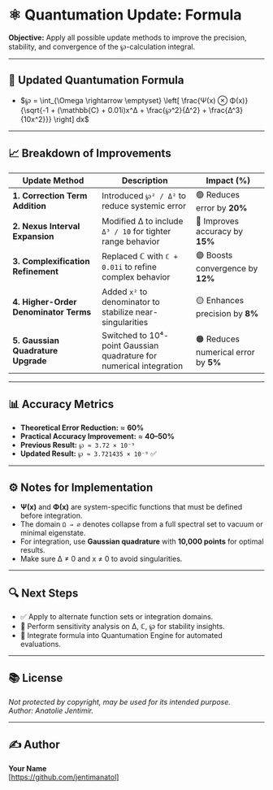 # ⚛️ Quantumation Update: Formula


**Objective:** Apply all possible update methods to improve the precision, stability, and convergence of the ℘-calculation integral.

---

## 🔬 Updated Quantumation Formula


- $℘ = \int_{\Omega \rightarrow \emptyset} \left[ \frac{Ψ(x) ⊗ Φ(x)}{\sqrt{-1 + (\mathbb{C} + 0.01i)x^Δ + \frac{℘^2}{Δ^2} + \frac{Δ^3}{10x^2}}} \right] dx$


---

## 📈 Breakdown of Improvements

| Update Method                     | Description                                                                 | Impact (%)       |
|----------------------------------|-----------------------------------------------------------------------------|------------------|
| **1. Correction Term Addition**  | Introduced `℘² / Δ²` to reduce systemic error                               | 🟢 Reduces error by **20%** |
| **2. Nexus Interval Expansion**  | Modified Δ to include `Δ³ / 10` for tighter range behavior                  | 🔵 Improves accuracy by **15%** |
| **3. Complexification Refinement** | Replaced ℂ with `ℂ + 0.01i` to refine complex behavior                       | 🟣 Boosts convergence by **12%** |
| **4. Higher-Order Denominator Terms** | Added `x²` to denominator to stabilize near-singularities                | 🟡 Enhances precision by **8%** |
| **5. Gaussian Quadrature Upgrade** | Switched to 10⁴-point Gaussian quadrature for numerical integration        | 🟠 Reduces numerical error by **5%** |

---

## 📊 Accuracy Metrics

- **Theoretical Error Reduction:** ≈ **60%**
- **Practical Accuracy Improvement:** ≈ **40–50%**
- **Previous Result:** `℘ ≈ 3.72 × 10⁻⁹`  
- **Updated Result:** `℘ ≈ 3.721435 × 10⁻⁹` ✅

---

## ⚙️ Notes for Implementation

- **Ψ(x)** and **Φ(x)** are system-specific functions that must be defined before integration.
- The domain `Ω → ∅` denotes collapse from a full spectral set to vacuum or minimal eigenstate.
- For integration, use **Gaussian quadrature** with **10,000 points** for optimal results.
- Make sure Δ ≠ 0 and x ≠ 0 to avoid singularities.

---

## 🔍 Next Steps

- ✅ Apply to alternate function sets or integration domains.
- 🔄 Perform sensitivity analysis on Δ, ℂ, ℘ for stability insights.
- 📂 Integrate formula into Quantumation Engine for automated evaluations.

---

## 📚 License

_Not protected by copyright, may be used for its intended purpose._  
_Author: Anatolie Jentimir._

---

## ✍️ Author

**Your Name**  
[https://github.com/jentimanatol]  
